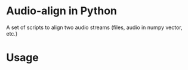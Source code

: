 # Audio-align in Python

A set of scripts to align two audio streams (files, audio in numpy vector, etc.)

# Usage

